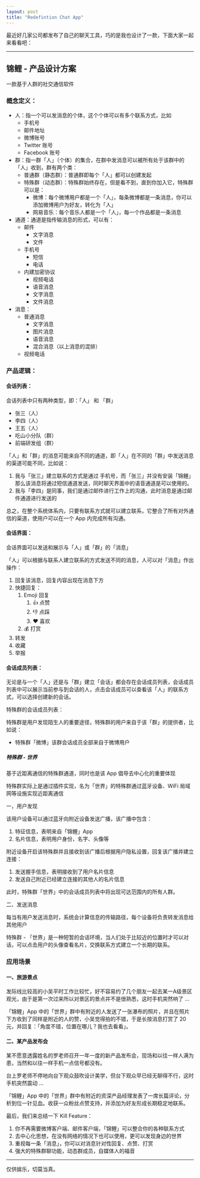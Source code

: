 ```yaml
---
layout: post
title: "Redefintion Chat App"
---
```


最近好几家公司都发布了自己的聊天工具，巧的是我也设计了一款，下面大家一起来看看吧：

---

## 锦鲤 - 产品设计方案

一款基于人群的社交通信软件

### 概念定义：

- 人：指一个可以发消息的个体，这个个体可以有多个联系方式，比如
    - 手机号
    - 邮件地址
    - 微博账号
    - Twitter 账号
    - Facebook 账号
- 群：指一群「人」（个体）的集合，在群中发消息可以被所有处于该群中的「人」收到，群有两个类：
    - 普通群（静态群）：普通群即每个「人」都可以创建发起
    - 特殊群（动态群）：特殊群始终存在，但是看不到，直到你加入它，特殊群可以是：
        - 微博：每个微博用户都是一个「人」，每条微博都是一条消息，你可以添加微博用户为好友，转化为「人」
        - 网易音乐：每个音乐人都是一个「人」，每一个作品都是一条消息
- 通道：通道是指传输消息的形式，可以有：
    - 邮件
        - 文字消息
        - 文件
    - 手机号
        - 短信
        - 电话
    - 内建加密协议
        - 视频电话
        - 语音消息
        - 文字消息
        - 文件消息
- 消息：
    - 普通消息
        - 文字消息
        - 图片消息
        - 语音消息
        - 混合消息（以上消息的混排）
    - 视频电话

### 产品逻辑：

#### 会话列表：

会话列表中只有两种类型，即：「人」 和 「群」

- 张三（人）
- 李四（人）
- 王五（人）
- 吃山小分队（群）
- 前端研发组（群）

「人」和「群」的消息可能来自不同的通道，即「人」在不同的「群」中发送消息的渠道可能不同，比如说：

1. 我与「张三」建立联系的方式是通过 手机号，而「张三」并没有安装「锦鲤」那么该消息将通过短信通道发送，同时聊天界面中的语音通道是可以使用的。
2. 我与「李四」是同事，我们是通过邮件进行工作上的沟通，此时消息是通过邮件通道进行发送的

总之，在整个系统体系内，只要有联系方式就可以建立联系，它整合了所有对外通信的渠道，使用户可以在一个 App 内完成所有沟通。

#### 会话界面：

会话界面可以发送和展示与「人」或「群」的「消息」

「人」可以根据与联系人建立联系的方式发送不同的消息，人可以对「消息」作出操作：

1. 回复该消息，回复内容出现在消息下方
2. 快捷回复：
    1. Emoji 回复
        1. 👍 点赞
        2. 👎 点踩
        3. ♥️ 喜欢
    2. 💰 打赏
3. 转发
4. 收藏
5. 举报

#### 会话成员列表：

无论是与一个「人」还是与「群」建立「会话」都会存在会话成员列表，会话成员列表中可以展示当前参与到会话的人，点击会话成员可以查看该「人」的联系方式，可以选择创建新的会话。

特殊群的会话成员列表：

特殊群是用户发现陌生人的重要途径，特殊群的用户来自于该「群」的提供者，比如说：

- 特殊群「微博」该群会话成员全部来自于微博用户


##### 特殊群 - 世界

基于近距离通信的特殊群通道，同时也是该 App 倡导去中心化的重要体现

特殊群实际上是通过插件实现，名为「世界」的特殊群通过蓝牙设备、WiFi 局域网等设施实现近距离通信

一，用户发现

该用户设备可以通过蓝牙向附近设备发送广播，该广播中包含：

1. 特征信息，表明来自「锦鲤」App
2. 名片信息，表明用户身份，名字、头像等

附近设备开启该特殊群并且接收到该广播后根据用户隐私设置，回复该广播并建立连接：

1. 发送握手信息，表明接收到了用户名片信息
2. 发送自己附近已经建立连接的其他人的名片信息

此时，特殊群「世界」中的会话成员列表中将出现可达范围内的所有人群。


二、发送消息

每当有用户发送消息时，系统会计算信息的传输路径，每个设备将负责转发消息给其他用户


特殊群 - 「世界」是一种短暂的会话环境，当人们处于比较近的位置时才可以对话，可以点击用户的头像查看名片，交换联系方式建立一个长期的联系。


### 应用场景


#### 一、旅游景点

发际线比较高的小吴平时工作比较忙，好不容易约了几个朋友一起去某一A级景区观光，由于是第一次过来所以对景区的景点并不是很熟悉，这时手机突然响了 …

「锦鲤」App 中的「世界」群中有附近的人发送了一张瀑布的照片，并且在照片下方收到了同样是附近的人的赞，小吴觉得拍的不错，于是长按消息打赏了 20 元，并回复：「角度不错，位置在哪儿？我也去看看」。


#### 二、某产品发布会

某不愿意透露姓名的罗老师召开一年一度的新产品发布会，现场和以往一样人满为患，当然和以往一样手机一点信号都没有。

台上罗老师不停地向台下观众鼓吹设计美学，但台下观众早已经无聊得不行，这时手机突然震动 …

「锦鲤」App 中的「世界」群中有附近的资深产品经理发表了一席长篇评论，分析到位一针见血。收获一众粉丝点赞支持，并添加为好友形成长期稳定地联系。

最后，我们来总结一下 Kill Feature：

1. 你不再需要微博客户端、邮件客户端，「锦鲤」可以整合你的各种联系方式
2. 去中心化思想，在没有网络的情况下也可以使用，更可以发现身边的世界
3. 重视每一条「消息」，你可以对消息针对性回复、点赞、打赏
4. 强大的特殊群聊功能，动态群成员，自媒体人的福音


---

仅供娱乐，切莫当真。
